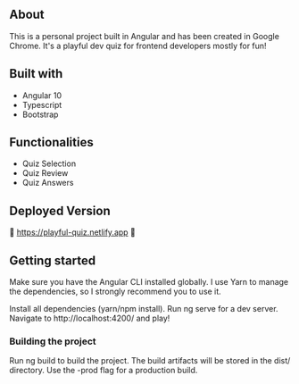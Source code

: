 ##  About
This is a personal project built in Angular and has been created in Google Chrome. It's a playful dev quiz for frontend developers mostly for fun!

##  Built with
- Angular 10
- Typescript
- Bootstrap

##  Functionalities
- Quiz Selection
- Quiz Review
- Quiz Answers

## Deployed Version
🧠 https://playful-quiz.netlify.app 🧠

## Getting started
Make sure you have the Angular CLI installed globally. I use Yarn to manage the dependencies, so I strongly recommend you to use it.

Install all dependencies (yarn/npm install). Run ng serve for a dev server. Navigate to http://localhost:4200/ and play!

### Building the project
Run ng build to build the project. The build artifacts will be stored in the dist/ directory. Use the -prod flag for a production build.







